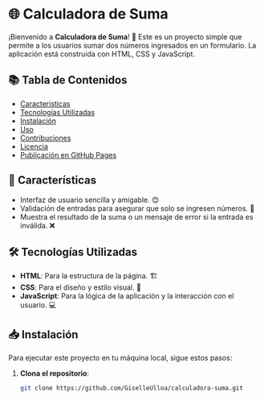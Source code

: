 # 🌐 Calculadora de Suma

¡Bienvenido a **Calculadora de Suma**! 🎉 Este es un proyecto simple que permite a los usuarios sumar dos números ingresados en un formulario. La aplicación está construida con HTML, CSS y JavaScript.

## 📚 Tabla de Contenidos

- [Características](#características)
- [Tecnologías Utilizadas](#tecnologías-utilizadas)
- [Instalación](#instalación)
- [Uso](#uso)
- [Contribuciones](#contribuciones)
- [Licencia](#licencia)
- [Publicación en GitHub Pages](#publicación-en-github-pages)

## 🚀 Características

- Interfaz de usuario sencilla y amigable. 😊
- Validación de entradas para asegurar que solo se ingresen números. 🔢
- Muestra el resultado de la suma o un mensaje de error si la entrada es inválida. ❌

## 🛠️ Tecnologías Utilizadas

- **HTML**: Para la estructura de la página. 🏗️
- **CSS**: Para el diseño y estilo visual. 🎨
- **JavaScript**: Para la lógica de la aplicación y la interacción con el usuario. 💻

## 📥 Instalación

Para ejecutar este proyecto en tu máquina local, sigue estos pasos:

1. **Clona el repositorio**:
   ```bash
   git clone https://github.com/GiselleUlloa/calculadora-suma.git
